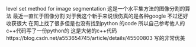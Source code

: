 level set method for image segmentation
这是一个水平集方法的图像分割的算法
最近一直忙于图像分割
对于我这个新手来说很伤真的是各种google
不过还好收获很大
在网上找了很多但是也没有找到python 的code
所以自己参考他人的c++代码写了一份python的
这是大佬的c++代码https://blog.csdn.net/a553654745/article/details/45500803 写的非常优美
